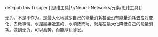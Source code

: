 def::pub this Ti super [[思维工具|λ:/Neural-Networks/元素/思维工具]]



无为，不是不作为，是最大化地减少自己的能量消耗甚至没有能量消耗去应对变化，去做事情。水是最接近道的，水顺势而为，就是在最大化降低自己的能量消耗。做到无为，可以蓄势，而能厚积薄发。​
